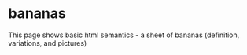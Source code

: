 # bananas
This page shows basic html semantics - a sheet of bananas (definition, variations, and pictures)
